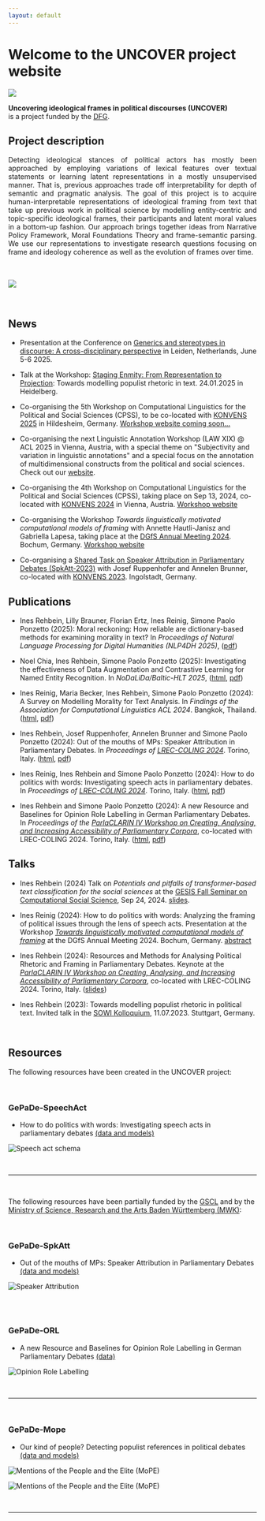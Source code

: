```yaml
---
layout: default
---
```


# Welcome to the UNCOVER project website 
![](/assets/img/uma_logo.png)


**Uncovering ideological frames in political discourses (UNCOVER)**<br/>
is a project funded by the [DFG](https://www.dfg.de).


## Project description

<div style="text-align: justify">
Detecting ideological stances of political actors has mostly been approached by
employing variations of lexical features over textual statements or learning latent
representations in a mostly unsupervised manner. That is, previous approaches trade off
interpretability for depth of semantic and pragmatic analysis. The goal of this project
is to acquire human-interpretable representations of ideological framing from text 
that take up previous work in political science by modelling entity-centric and topic-specific 
ideological frames, their participants and latent moral values in a bottom-up fashion. 
Our approach brings together ideas from Narrative Policy Framework, Moral Foundations Theory 
and frame-semantic parsing. We use our representations to investigate research questions
focusing on frame and ideology coherence as well as the evolution of frames over time.
</div>
<br/><br/>

![](/assets/img/logo.png)

<br/>

## News

* Presentation at the Conference on [Generics and stereotypes in discourse: A cross-disciplinary perspective](https://www.staff.universiteitleiden.nl/events/2025/06/generics-and-stereotypes) in Leiden, Netherlands, June 5-6 2025.

* Talk at the Workshop: [Staging Enmity: From Representation to Projection](https://ambivalentenmity.org/2025/01/08/upcoming-workshop-staging-enmity-from-representation-to-projection-24th-and-25th-january-2025/): Towards modelling populist rhetoric in text. 24.01.2025 in Heidelberg.
  
* Co-organising the 5th Workshop on Computational Linguistics for the Political and Social Sciences (CPSS), to be co-located with [KONVENS 2025]() in Hildesheim, Germany. 
[Workshop website coming soon...]()

* Co-organising the next Linguistic Annotation Workshop (LAW XIX) @ ACL 2025 in Vienna, Austria, with a special theme on "Subjectivity and variation in linguistic annotations" and a special focus on the annotation of multidimensional constructs from the political and social sciences. Check out our [website](https://sigann.github.io/LAW-XIX-2025/).
 
* Co-organising the 4th Workshop on Computational Linguistics for the Political and Social Sciences (CPSS), taking place on Sep 13, 2024, co-located with [KONVENS 2024](https://konvens-2024.univie.ac.at/) in Vienna, Austria. 
[Workshop website](https://sites.google.com/view/cpss2024konvens/home-page)

* Co-organising the Workshop _Towards linguistically motivated computational models of framing_ with Annette Hautli-Janisz and Gabriella Lapesa, taking place at the [DGfS Annual Meeting 2024](https://www.dgfs2024.ruhr-uni-bochum.de). Bochum, Germany. [Workshop website](https://sites.google.com/view/dgfs2024-framing/home-page)

* Co-organising a [Shared Task on Speaker Attribution in Parliamentary Debates (SpkAtt-2023)](https://codalab.lisn.upsaclay.fr/competitions/10431) with Josef Ruppenhofer and Annelen Brunner, co-located with [KONVENS 2023](https://www.thi.de/konvens-2023). Ingolstadt, Germany. 



## Publications
* Ines Rehbein, Lilly Brauner, Florian Ertz, Ines Reinig, Simone Paolo Ponzetto (2025): Moral reckoning: How reliable are dictionary-based methods for examining morality in text? In _Proceedings of Natural Language Processing for Digital Humanities (NLP4DH 2025)_, ([pdf]())

* Noel Chia, Ines Rehbein, Simone Paolo Ponzetto (2025): Investigating the effectiveness of Data Augmentation and Contrastive Learning for Named Entity Recognition. In _NoDaLiDa/Baltic-HLT 2025_, ([html](https://dspace.ut.ee/items/fd6a0472-22c1-4f16-8ba1-6cedf252f4a4), [pdf](https://dspace.ut.ee/bitstreams/01a0b648-beb6-49dc-98bc-7aaa15d75a64/download))
  
* Ines Reinig, Maria Becker, Ines Rehbein, Simone Paolo Ponzetto (2024): A Survey on Modelling Morality for Text Analysis. In _Findings of the Association for Computational Linguistics ACL 2024_. Bangkok, Thailand. ([html](https://aclanthology.org/2024.findings-acl.245/), [pdf](https://aclanthology.org/2024.findings-acl.245.pdf))

* Ines Rehbein, Josef Ruppenhofer, Annelen Brunner and Simone Paolo Ponzetto (2024): Out of the mouths of MPs: Speaker Attribution in Parliamentary Debates. In _Proceedings of [LREC-COLING 2024](https://lrec-coling-2024.org)_. Torino, Italy. ([html](https://aclanthology.org/2024.lrec-main.1098/), [pdf](https://aclanthology.org/2024.lrec-main.1098.pdf))

* Ines Reinig, Ines Rehbein and Simone Paolo Ponzetto (2024): How to do politics with words: Investigating speech acts in parliamentary debates. In _Proceedings of [LREC-COLING 2024](https://lrec-coling-2024.org)_. Torino, Italy. ([html](https://aclanthology.org/2024.lrec-main.727/), [pdf](https://aclanthology.org/2024.lrec-main.727.pdf))

* Ines Rehbein and Simone Paolo Ponzetto (2024): A new Resource and Baselines for Opinion Role Labelling in German Parliamentary Debates. In _Proceedings of the [ParlaCLARIN IV Workshop on Creating, Analysing, and Increasing Accessibility of Parliamentary Corpora](https://www.clarin.eu/ParlaCLARIN-IV)_, co-located with LREC-COLING 2024. Torino, Italy. ([html](https://aclanthology.org/2024.parlaclarin-1.24/), [pdf](https://aclanthology.org/2024.parlaclarin-1.24.pdf))


## Talks

* Ines Rehbein (2024) Talk on *Potentials and pitfalls of transformer-based text classification for the social sciences* at the [GESIS Fall Seminar on Computational Social Science](https://training.gesis.org/?site=pDetails&child=full&pID=0x6C2F9D88EDAD43D197A2F284BAA9B007), Sep 24, 2024. <a href="https://github.com/irehbein/UNCOVER/blob/master/docs/gesis-fall-seminar-2024-irehbein.pdf" type="application/pdf">slides</a>.

* Ines Reinig (2024): How to do politics with words: Analyzing the framing of political issues through the lens of speech acts. Presentation at the Workshop _[Towards linguistically motivated computational models of framing](https://sites.google.com/view/dgfs2024-framing/home-page)_ at the DGfS Annual Meeting 2024. Bochum, Germany. [abstract](https://dev3.imp10.ruhr-uni-bochum.de/dgfs/mam/ag6-reinig-at-al.pdf)

* Ines Rehbein (2024): Resources and Methods for Analysing Political Rhetoric and Framing in Parliamentary Debates. Keynote at the _[ParlaCLARIN IV Workshop on Creating, Analysing, and Increasing Accessibility of Parliamentary Corpora](https://www.clarin.eu/ParlaCLARIN-IV)_, co-located with LREC-COLING 2024. Torino, Italy. ([slides](https://github.com/irehbein/UNCOVER/blob/master/docs/parlaclarin2024_keynote.pdf))

* Ines Rehbein (2023): Towards modelling populist rhetoric in political text. Invited talk in the [SOWI Kolloquium](https://www.sowi.uni-stuttgart.de/institut/aktuelles/Ines-Rehbein-Towards-modelling-populist-rhetoric-in-political-text), 11.07.2023. Stuttgart, Germany.

<br/>


## Resources

The following resources have been created in the UNCOVER project:

<br/>


### GePaDe-SpeechAct 

* How to do politics with words: Investigating speech acts in parliamentary debates [(data and models)](https://github.com/umanlp/speechact)

![Speech act schema](/assets/img/schema_speechacts.png)

<br/>

---

<br/>

The following resources have been partially funded by the [GSCL](https://www.gscl.org/) and by the [Ministry of Science, Research and the Arts Baden Württemberg (MWK)](https://mwk.baden-wuerttemberg.de/en/home):

<br/>

### GePaDe-SpkAtt 

* Out of the mouths of MPs: Speaker Attribution in Parliamentary Debates [(data and models)](https://github.com/umanlp/spkatt)

![Speaker Attribution](/assets/img/spkatt.png)

<br/>

<br/>


### GePaDe-ORL 

* A new Resource and Baselines for Opinion Role Labelling in German Parliamentary Debates [(data)](https://github.com/umanlp/GePaDe-ORL)

![Opinion Role Labelling](/assets/img/orl.png)

<br/>

---

<br/>

### GePaDe-Mope

* Our kind of people? Detecting populist references in political debates [(data and models)](https://github.com/umanlp/mope)


![Mentions of the People and the Elite (MoPE)](/assets/img/mope.png)


![Mentions of the People and the Elite (MoPE)](/assets/img/people.png)



<br/>

---


